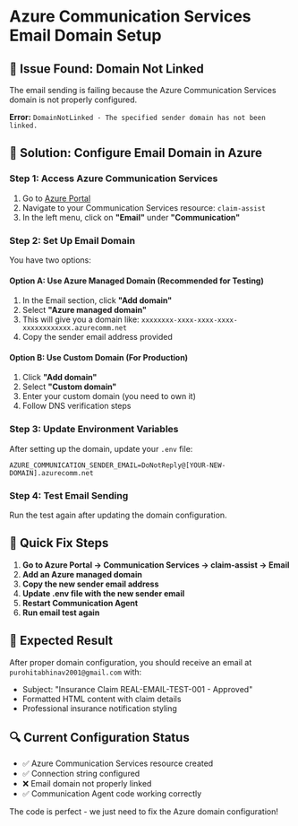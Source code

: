 # Azure Communication Services Email Domain Setup

## 🚨 Issue Found: Domain Not Linked

The email sending is failing because the Azure Communication Services domain is not properly configured.

**Error:** `DomainNotLinked - The specified sender domain has not been linked.`

## 🔧 Solution: Configure Email Domain in Azure

### Step 1: Access Azure Communication Services
1. Go to [Azure Portal](https://portal.azure.com)
2. Navigate to your Communication Services resource: `claim-assist`
3. In the left menu, click on **"Email"** under **"Communication"**

### Step 2: Set Up Email Domain
You have two options:

#### Option A: Use Azure Managed Domain (Recommended for Testing)
1. In the Email section, click **"Add domain"**
2. Select **"Azure managed domain"**
3. This will give you a domain like: `xxxxxxxx-xxxx-xxxx-xxxx-xxxxxxxxxxxx.azurecomm.net`
4. Copy the sender email address provided

#### Option B: Use Custom Domain (For Production)
1. Click **"Add domain"**  
2. Select **"Custom domain"**
3. Enter your custom domain (you need to own it)
4. Follow DNS verification steps

### Step 3: Update Environment Variables
After setting up the domain, update your `.env` file:

```env
AZURE_COMMUNICATION_SENDER_EMAIL=DoNotReply@[YOUR-NEW-DOMAIN].azurecomm.net
```

### Step 4: Test Email Sending
Run the test again after updating the domain configuration.

## 🎯 Quick Fix Steps

1. **Go to Azure Portal → Communication Services → claim-assist → Email**
2. **Add an Azure managed domain**
3. **Copy the new sender email address**
4. **Update .env file with the new sender email**
5. **Restart Communication Agent**
6. **Run email test again**

## 📧 Expected Result
After proper domain configuration, you should receive an email at `purohitabhinav2001@gmail.com` with:
- Subject: "Insurance Claim REAL-EMAIL-TEST-001 - Approved"
- Formatted HTML content with claim details
- Professional insurance notification styling

## 🔍 Current Configuration Status
- ✅ Azure Communication Services resource created
- ✅ Connection string configured  
- ❌ Email domain not properly linked
- ✅ Communication Agent code working correctly

The code is perfect - we just need to fix the Azure domain configuration!